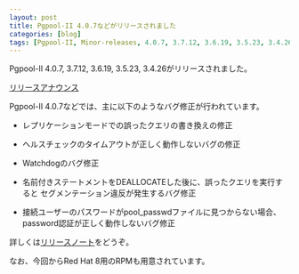 ```yaml
---
layout: post
title: Pgpool-II 4.0.7などがリリースされました
categories: [blog]
tags: [Pgpool-II, Minor-releases, 4.0.7, 3.7.12, 3.6.19, 3.5.23, 3.4.26]
---
```

Pgpool-II 4.0.7, 3.7.12, 3.6.19, 3.5.23, 3.4.26がリリースされました。

[リリースアナウンス](https://www.pgpool.net/mediawiki/jp/index.php/%E3%83%A1%E3%82%A4%E3%83%B3%E3%83%9A%E3%83%BC%E3%82%B8#Pgpool-II_4.0.7.2C_3.7.12.2C_3.6.19.2C_3.5.23.2C_3.4.26_.E3.81.8C.E3.83.AA.E3.83.AA.E3.83.BC.E3.82.B9.E3.81.95.E3.82.8C.E3.81.BE.E3.81.97.E3.81.9F_.282019.2F10.2F31.29)

Pgpool-II 4.0.7などでは、主に以下のようなバグ修正が行われています。

- レプリケーションモードでの誤ったクエリの書き換えの修正

- ヘルスチェックのタイムアウトが正しく動作しないバグの修正

- Watchdogのバグ修正

- 名前付きステートメントをDEALLOCATEした後に、誤ったクエリを実行すると セグメンテーション違反が発生するバグ修正

- 接続ユーザーのパスワードがpool_passwdファイルに見つからない場合、password認証が正しく動作しないバグ修正

詳しくは[リリースノート](https://www.pgpool.net/docs/40/en/html/release-4-0-7.html)をどうぞ。

なお、今回からRed Hat 8用のRPMも用意されています。
